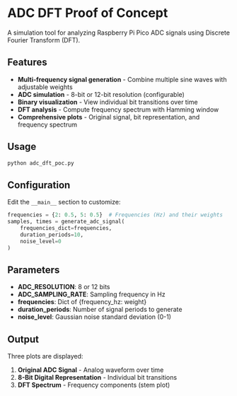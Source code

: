 # ADC DFT Proof of Concept

A simulation tool for analyzing Raspberry Pi Pico ADC signals using Discrete Fourier Transform (DFT).

## Features

- **Multi-frequency signal generation** - Combine multiple sine waves with adjustable weights
- **ADC simulation** - 8-bit or 12-bit resolution (configurable)
- **Binary visualization** - View individual bit transitions over time
- **DFT analysis** - Compute frequency spectrum with Hamming window
- **Comprehensive plots** - Original signal, bit representation, and frequency spectrum

## Usage

```python
python adc_dft_poc.py
```

## Configuration

Edit the `__main__` section to customize:

```python
frequencies = {2: 0.5, 5: 0.5}  # Frequencies (Hz) and their weights
samples, times = generate_adc_signal(
    frequencies_dict=frequencies,
    duration_periods=10,
    noise_level=0
)
```

## Parameters

- **ADC_RESOLUTION**: 8 or 12 bits
- **ADC_SAMPLING_RATE**: Sampling frequency in Hz
- **frequencies**: Dict of {frequency_hz: weight}
- **duration_periods**: Number of signal periods to generate
- **noise_level**: Gaussian noise standard deviation (0-1)

## Output

Three plots are displayed:
1. **Original ADC Signal** - Analog waveform over time
2. **8-Bit Digital Representation** - Individual bit transitions
3. **DFT Spectrum** - Frequency components (stem plot)
